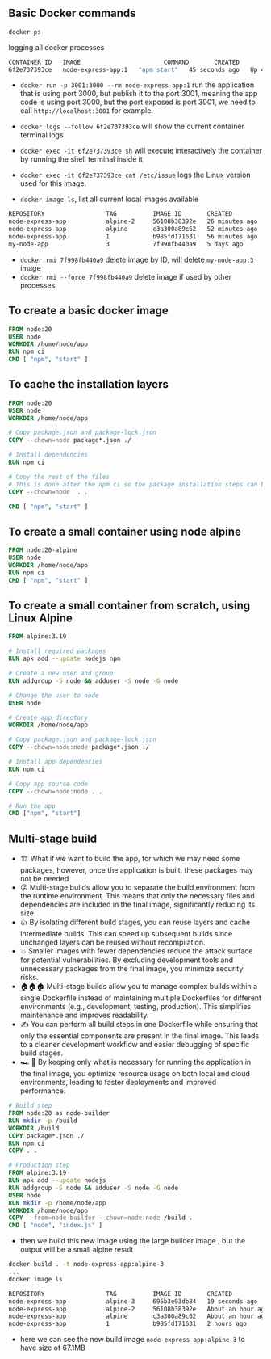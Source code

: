 ## Basic Docker commands

```sh
docker ps
```

logging all docker processes

```sh
CONTAINER ID   IMAGE                       COMMAND       CREATED          STATUS          PORTS                    NAMES
6f2e737393ce   node-express-app:1   "npm start"   45 seconds ago   Up 44 seconds   0.0.0.0:3001->3000/tcp   brave_clarke
```

- `docker run -p 3001:3000 --rm node-express-app:1` run the application that is using port 3000, but publish it to the port 3001, meaning the app code is using port 3000, but the port exposed is port 3001, we need to call `http://localhost:3001` for example.

- `docker logs --follow 6f2e737393ce` will show the current container terminal logs
- `docker exec -it 6f2e737393ce sh` will execute interactively the container by running the shell terminal inside it
- `docker exec -it 6f2e737393ce cat /etc/issue` logs the Linux version used for this image.
- `docker image ls`, list all current local images available
  
```sh
REPOSITORY                 TAG          IMAGE ID       CREATED          SIZE
node-express-app           alpine-2     56108b38392e   26 minutes ago   75.4MB
node-express-app           alpine       c3a300a89c62   52 minutes ago   135MB
node-express-app           1            b985fd171631   56 minutes ago   1.1GB
my-node-app                3            7f998fb440a9   5 days ago       1.09GB
```

- `docker rmi 7f998fb440a9` delete image by ID, will delete `my-node-app:3` image
- `docker rmi --force 7f998fb440a9` delete image if used by other processes

## To create a basic docker image

```Dockerfile
FROM node:20
USER node
WORKDIR /home/node/app
RUN npm ci
CMD [ "npm", "start" ]
```

## To cache the installation layers

```Dockerfile
FROM node:20
USER node
WORKDIR /home/node/app

# Copy package.json and package-lock.json
COPY --chown=node package*.json ./

# Install dependencies
RUN npm ci

# Copy the rest of the files
# This is done after the npm ci so the package installation steps can be cached
COPY --chown=node  . .

CMD [ "npm", "start" ]
```

## To create a small container using node alpine

```Dockerfile
FROM node:20-alpine
USER node
WORKDIR /home/node/app
RUN npm ci
CMD [ "npm", "start" ]
```
## To create a small container from scratch, using Linux Alpine

```Dockerfile
FROM alpine:3.19

# Install required packages
RUN apk add --update nodejs npm

# Create a new user and group
RUN addgroup -S node && adduser -S node -G node

# Change the user to node
USER node

# Create app directory
WORKDIR /home/node/app

# Copy package.json and package-lock.json
COPY --chown=node:node package*.json ./

# Install app dependencies
RUN npm ci

# Copy app source code
COPY --chown=node:node . .

# Run the app
CMD ["npm", "start"]
```

## Multi-stage build
- 🏗️ What if we want to build the app, for which we may need some packages, however, once the application is built, these packages may not be needed
- 😜 Multi-stage builds allow you to separate the build environment from the runtime environment. This means that only the necessary files and dependencies are included in the final image, significantly reducing its size.
- 👍 By isolating different build stages, you can reuse layers and cache intermediate builds. This can speed up subsequent builds since unchanged layers can be reused without recompilation.
- 💥 Smaller images with fewer dependencies reduce the attack surface for potential vulnerabilities. By excluding development tools and unnecessary packages from the final image, you minimize security risks.
- 🏠🏠🏠 Multi-stage builds allow you to manage complex builds within a single Dockerfile instead of maintaining multiple Dockerfiles for different environments (e.g., development, testing, production). This simplifies maintenance and improves readability.
- ✍️ You can perform all build steps in one Dockerfile while ensuring that only the essential components are present in the final image. This leads to a cleaner development workflow and easier debugging of specific build stages.
- 🏎️ 🏁 By keeping only what is necessary for running the application in the final image, you optimize resource usage on both local and cloud environments, leading to faster deployments and improved performance.

```Dockerfile
# Build step
FROM node:20 as node-builder
RUN mkdir -p /build
WORKDIR /build
COPY package*.json ./
RUN npm ci
COPY . .

# Production step
FROM alpine:3.19
RUN apk add --update nodejs
RUN addgroup -S node && adduser -S node -G node
USER node
RUN mkdir -p /home/node/app
WORKDIR /home/node/app
COPY --from=node-builder --chown=node:node /build .
CMD [ "node", "index.js" ]
```

- then we build this new image using the large builder image , but the output will be a small alpine result
```sh
docker build . -t node-express-app:alpine-3
...
docker image ls
```

```sh
REPOSITORY                 TAG          IMAGE ID       CREATED             SIZE
node-express-app           alpine-3     695b3e93db84   19 seconds ago      67.1MB
node-express-app           alpine-2     56108b38392e   About an hour ago   75.4MB
node-express-app           alpine       c3a300a89c62   About an hour ago   135MB
node-express-app           1            b985fd171631   2 hours ago         1.1GB
```

- here we can see the new build image `node-express-app:alpine-3` to have size of 67.1MB